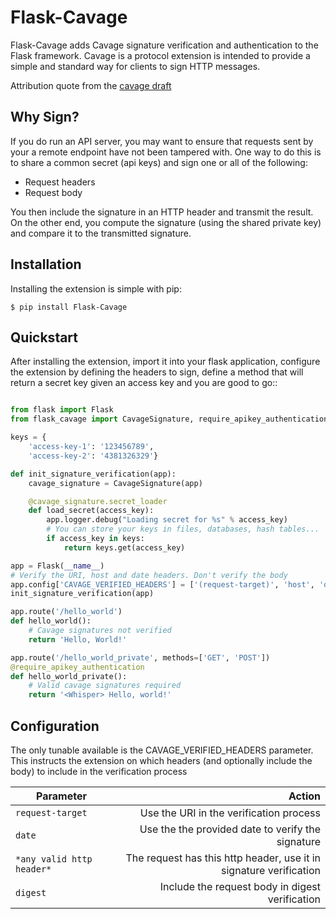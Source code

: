 Flask-Cavage
=======================================

Flask-Cavage adds Cavage signature verification and authentication to the
Flask framework. Cavage is a protocol extension is intended to provide a 
simple and standard way for clients to sign HTTP messages. 

Attribution quote from the [cavage draft](https://tools.ietf.org/html/draft-cavage-http-signatures-03)

Why Sign?
-----------
If you do run an API server, you may want to ensure that requests sent by your a
remote endpoint have not been tampered with. One way to do this is to share a common secret 
(api keys) and sign one or all of the following:

* Request headers
* Request body

You then include the signature in an HTTP header and transmit the result. On the other end,
you compute the signature (using the shared private key) and compare it to the transmitted signature.

Installation
------------
Installing the extension is simple with pip:

    $ pip install Flask-Cavage


Quickstart
----------

After installing the extension, import it into your flask application, 
configure the extension by defining the headers to sign, define a method
that will return a secret key given an access key and you are good to go::

```python

from flask import Flask
from flask_cavage import CavageSignature, require_apikey_authentication

keys = {
    'access-key-1': '123456789',
    'access-key-2': '4381326329'}

def init_signature_verification(app):
    cavage_signature = CavageSignature(app)

    @cavage_signature.secret_loader
    def load_secret(access_key):
        app.logger.debug("Loading secret for %s" % access_key)
        # You can store your keys in files, databases, hash tables...
        if access_key in keys:
            return keys.get(access_key)

app = Flask(__name__)
# Verify the URI, host and date headers. Don't verify the body
app.config['CAVAGE_VERIFIED_HEADERS'] = ['(request-target)', 'host', 'date'])
init_signature_verification(app)

app.route('/hello_world')
def hello_world():
    # Cavage signatures not verified
    return 'Hello, World!'

app.route('/hello_world_private', methods=['GET', 'POST'])
@require_apikey_authentication
def hello_world_private():
    # Valid cavage signatures required
    return '<Whisper> Hello, world!'


```

Configuration
-------------

The only tunable available is the CAVAGE_VERIFIED_HEADERS parameter. This instructs
the extension on which headers (and optionally include the body) to include in the verification
process

| Parameter                      |  Action                                                                |
| ------------------------------ |----------------------------------------------------------------------:|
`request-target`                 |    Use the URI in the verification process
`date`                           |     Use the the provided date to verify the signature
`*any valid http header*`        |    The request has this http header, use it in signature verification
`digest`                         |   Include the request body in digest verification

